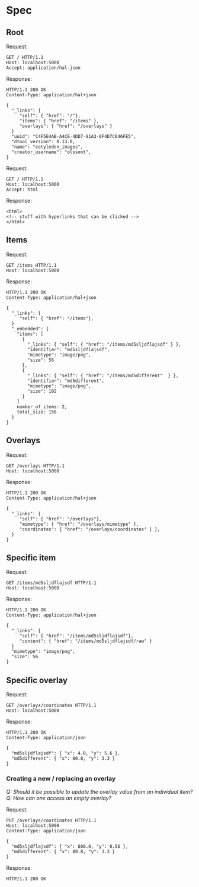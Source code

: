 # Spec

## Root

Request:

```
GET / HTTP/1.1
Host: localhost:5000
Accept: application/hal-json

```

Response:

```
HTTP/1.1 200 OK
Content-Type: application/hal+json

{
  "_links": {
     "self": { "href": "/"},
     "items": { "href": "/items" },
     "overlays": { "href": "/overlays" }
  }
  "uuid": "C4F5E4AB-A4CE-4DD7-91A3-0F4D7C646FE5",
  "dtool_version": 0.13.0,
  "name": "cotyledon_images",
  "creator_username": "olssont",
}
```

Request:

```
GET / HTTP/1.1
Host: localhost:5000
Accept: html

```

Response:

```
<html>
<!-- stuff with hyperlinks that can be clicked -->
</html>
```


## Items

Request:

```
GET /items HTTP/1.1
Host: localhost:5000
```

Response:

```
HTTP/1.1 200 OK
Content-Type: application/hal+json

{
  "_links": {
     "self": { "href": "/items"},
  }
  "_embedded": {
    "items": [
      {
        "_links": { "self": { "href": "/items/md5sljdflajsdf" } }, 
        "identifier": "md5sljdflajsdf",
        "mimetype": "image/png",
        "size": 56
      },
      {
        "_links": { "self": { "href": "/items/md5different"  } }, 
        "identifier": "md5different",
        "mimetype": "image/png",
        "size": 102
      }
    ]
    number_of_items: 2,
    total_size: 158
  } 
}
```

## Overlays

Request:

```
GET /overlays HTTP/1.1
Host: localhost:5000
```

Response:

```
HTTP/1.1 200 OK
Content-Type: application/hal+json

{
  "_links": {
     "self": { "href": "/overlays"},
     "mimetype": { "href": "/overlays/mimetype" }, 
     "coordinates": { "href": "/overlays/coordinates" } }, 
  } 
}
```

## Specific item

Request:

```
GET /items/md5sljdflajsdf HTTP/1.1
Host: localhost:5000
```

Response:

```
HTTP/1.1 200 OK
Content-Type: application/hal+json

{
  "_links": {
     "self": { "href": "/items/md5sljdflajsdf"},
     "content": { "href": "/items/md5sljdflajsdf/raw" }
  }
  "mimetype": "image/png",
  "size": 56
}
```

## Specific overlay

Request:

```
GET /overlays/coordinates HTTP/1.1
Host: localhost:5000
```

Response:

```
HTTP/1.1 200 OK
Content-Type: application/json

{
  "md5sljdflajsdf": { "x": 4.0, "y": 5.6 },
  "md5different": { "x": 80.8, "y": 3.3 }
} 
```


### Creating a new / replacing an overlay

*Q: Should it be possible to update the overlay value from an individual item?*
*Q: How can one access an empty overlay?*

Request:

```
PUT /overlays/coordinates HTTP/1.1
Host: localhost:5000
Content-Type: application/json

{
  "md5sljdflajsdf": { "x": 800.0, "y": 0.56 },
  "md5different": { "x": 80.8, "y": 3.3 }
} 
```

Response:

```
HTTP/1.1 200 OK
```
